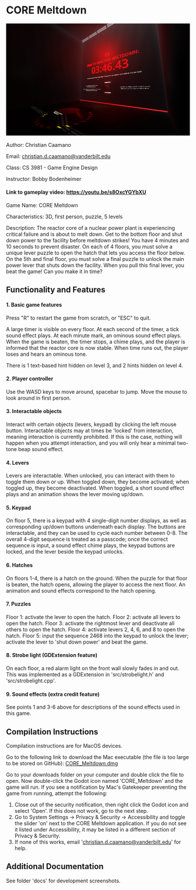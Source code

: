 # CORE Meltdown

![Picture of level 1 of the game.](gameplay_thumbnail.png)

Author: Christian Caamano

Email: christian.d.caamano@vanderbilt.edu

Class: CS 3981 - Game Engine Design

Instructor: Bobby Bodenheimer


#### Link to gameplay video: https://youtu.be/s8OxcYGYbXU

Game Name: CORE Meltdown

Characteristics: 3D, first person, puzzle, 5 levels

Description: The reactor core of a nuclear power plant is experiencing critical failure and is about to melt down. Get to the bottom floor and shut down power to the facility before meltdown strikes! You have 4 minutes and 10 seconds to prevent disaster. On each of 4 floors, you must solve a unique lever puzzle to open the hatch that lets you access the floor below. On the 5th and final floor, you must solve a final puzzle to unlock the main power lever that shuts down the facility. When you pull this final lever, you beat the game! Can you make it in time?


## Functionality and Features

#### 1. Basic game features

Press "R" to restart the game from scratch, or "ESC" to quit.

A large timer is visible on every floor. At each second of the timer, a tick sound effect plays. At each minute mark, an ominous sound effect plays. When the game is beaten, the timer stops, a chime plays, and the player is informed that the reactor core is now stable. When time runs out, the player loses and hears an ominous tone.

There is 1 text-based hint hidden on level 3, and 2 hints hidden on level 4.

#### 2. Player controller

Use the WASD keys to move around, spacebar to jump. Move the mouse to look around in first person.

#### 3. Interactable objects

Interact with certain objects (levers, keypad) by clicking the left mouse button.
Interactable objects may at times be 'locked' from interaction, meaning interaction is currently prohibited. If this is the case, nothing will happen when you attempt interaction, and you will only hear a minimal two-tone beap sound effect.

#### 4. Levers

Levers are interactable. When unlocked, you can interact with them to toggle them down or up. When toggled down, they become activated; when toggled up, they become deactivated. When toggled, a short sound effect plays and an animation shows the lever moving up/down.

#### 5. Keypad

On floor 5, there is a keypad with 4 single-digit number displays, as well as corresponding up/down buttons underneath each display. The buttons are interactable, and they can be used to cycle each number between 0-8. The overall 4-digit sequence is treated as a passcode; once the correct sequence is input, a sound effect chime plays, the keypad buttons are locked, and the lever beside the keypad unlocks.

#### 6. Hatches

On floors 1-4, there is a hatch on the ground. When the puzzle for that floor is beaten, the hatch opens, allowing the player to access the next floor. An animation and sound effects correspond to the hatch opening.

#### 7. Puzzles

Floor 1: activate the lever to open the hatch.
Floor 2: activate all levers to open the hatch.
Floor 3: activate the rightmost lever and deactivate all others to open the hatch.
Floor 4: activate levers 2, 4, 6, and 8 to open the hatch.
Floor 5: input the sequence 2468 into the keypad to unlock the lever; activate the lever to 'shut down power' and beat the game.

#### 8. Strobe light (GDExtension feature)

On each floor, a red alarm light on the front wall slowly fades in and out. This was implemented as a GDExtension in 'src/strobelight.h' and 'src/strobelight.cpp'.

#### 9. Sound effects (extra credit feature)

See points 1 and 3-6 above for descriptions of the sound effects used in this game.


## Compilation Instructions

Compilation instructions are for MacOS devices.

Go to the following link to download the Mac executable (the file is too large to be stored on GitHub): [CORE_Meltdown.dmg](https://www.dropbox.com/scl/fi/ryof4tmkqzv22xacqpk5w/CORE_Meltdown.dmg?rlkey=2dm7rqly9pdowd7ypvcfy31qt&st=skkhmw5i&dl=0)

Go to your downloads folder on your computer and double click the file to open. Now double-click the Godot icon named 'CORE_Meltdown' and the game will run. If you see a notification by Mac's Gatekeeper preventing the game from running, attempt the following:
1. Close out of the security notification, then right click the Godot icon and select 'Open'. If this does not work, go to the next step.
2. Go to System Settings -> Privacy & Security -> Accessibility and toggle the slider 'on' next to the CORE Meltdown application. If you do not see it listed under Accessibility, it may be listed in a different section of Privacy & Security.
3. If none of this works, email 'christian.d.caamano@vanderbilt.edu' for help.


## Additional Documentation

See folder 'docs' for development screenshots.
